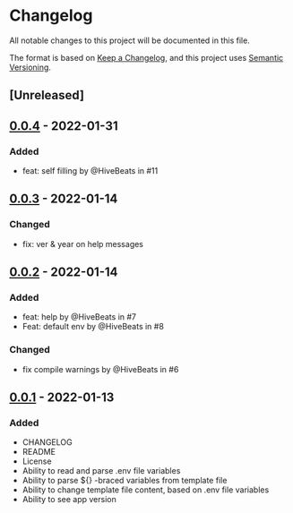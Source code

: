 # Changelog
All notable changes to this project will be documented in this file.

The format is based on [Keep a Changelog](https://keepachangelog.com/en/1.0.0/),
and this project uses [Semantic Versioning](https://semver.org/spec/v2.0.0.html).

## [Unreleased]

## [0.0.4] - 2022-01-31
### Added
- feat: self filling by @HiveBeats in #11

## [0.0.3] - 2022-01-14
### Changed
- fix: ver & year on help messages

## [0.0.2] - 2022-01-14
### Added
- feat: help by @HiveBeats in #7
- Feat: default env by @HiveBeats in #8 
### Changed
- fix compile warnings by @HiveBeats in #6

## [0.0.1] - 2022-01-13
### Added
- CHANGELOG
- README
- License
- Ability to read and parse .env file variables
- Ability to parse ${} -braced variables from template file
- Ability to change template file content, based on .env file variables
- Ability to see app version

[0.0.4]: https://github.com/HiveBeats/denver/releases/tag/v0.0.4
[0.0.3]: https://github.com/HiveBeats/denver/releases/tag/v0.0.3
[0.0.2]: https://github.com/HiveBeats/denver/releases/tag/v0.0.2
[0.0.1]: https://github.com/HiveBeats/denver/releases/tag/v0.0.1